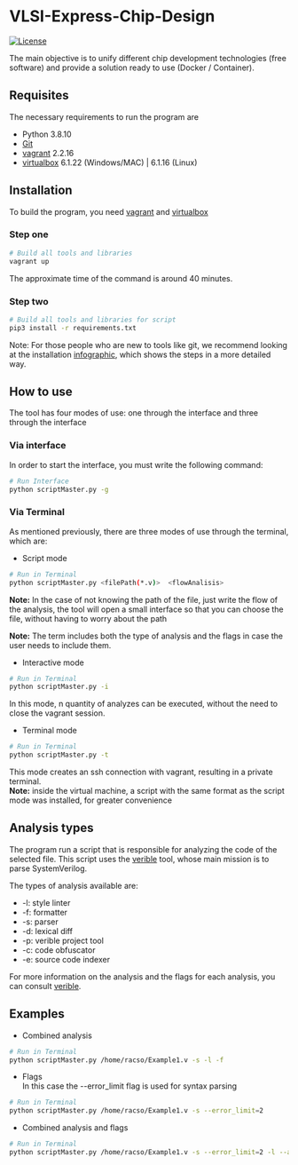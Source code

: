 # VLSI-Express-Chip-Design
[![License](https://img.shields.io/badge/License-Apache%202.0-blue.svg)](https://opensource.org/licenses/Apache-2.0)

The main objective is to unify different chip development technologies (free software) and provide a solution
ready to use (Docker / Container).
 
## Requisites  
The necessary requirements to run the program are   
- Python 3.8.10
- [Git] 
- [vagrant] 2.2.16
- [virtualbox] 6.1.22 (Windows/MAC) | 6.1.16 (Linux) 

## Installation
To build the program, you need [vagrant] and [virtualbox]

### Step one
```bash
# Build all tools and libraries 
vagrant up 
```
The approximate time of the command is around 40 minutes.

### Step two
```bash
# Build all tools and libraries for script
pip3 install -r requirements.txt
```
Note: For those people who are new to tools like git, we recommend looking at the installation [infographic], which shows the steps in a more detailed way.


## How to use
The tool has four modes of use: one through the interface and three through the interface

### Via interface
In order to start the interface, you must write the following command:

```bash
# Run Interface
python scriptMaster.py -g
```

### Via Terminal
As mentioned previously, there are three modes of use through the terminal, which are:

* Script mode

```bash
# Run in Terminal
python scriptMaster.py <filePath(*.v)>  <flowAnalisis>
```

**Note:** In the case of not knowing the path of the file, just write the flow of the analysis, the tool will open a small interface so that you can choose the file, without having to worry about the path

**Note:** The term <flowanalisis> includes both the type of analysis and the flags in case the user needs to include them.

* Interactive mode

```bash
# Run in Terminal
python scriptMaster.py -i
```

In this mode, n quantity of analyzes can be executed, without the need to close the vagrant session.

* Terminal mode

```bash
# Run in Terminal
python scriptMaster.py -t
```
This mode creates an ssh connection with vagrant, resulting in a private terminal.\
**Note:** inside the virtual machine, a script with the same format as the script mode was installed, for greater convenience

## Analysis types
The program run a script that is responsible for analyzing the code of the selected file. This script uses the [verible] tool, whose main mission is to parse SystemVerilog.

The types of analysis available are:
- -l: style linter
- -f: formatter
- -s: parser
- -d: lexical diff
- -p: verible project tool
- -c: code obfuscator
- -e: source code indexer

For more information on the analysis and the flags for each analysis, you can consult [verible].

## Examples
* Combined analysis
```bash
# Run in Terminal
python scriptMaster.py /home/racso/Example1.v -s -l -f
```

* Flags\
In this case the --error_limit flag is used for syntax parsing 
```bash
# Run in Terminal
python scriptMaster.py /home/racso/Example1.v -s --error_limit=2
```

* Combined analysis and flags
```bash
# Run in Terminal
python scriptMaster.py /home/racso/Example1.v -s --error_limit=2 -l --autofix=yes
```



[Git]:https://git-scm.com/downloads
[vagrant]:https://www.vagrantup.com/
[virtualbox]: https://www.virtualbox.org/
[verible]: https://github.com/google/verible/blob/master/README.md
[python-vagrant]: https://pypi.org/project/python-vagrant/
[Fabric3]: https://pypi.org/project/Fabric3/
[Tkinter]: https://www.tutorialspoint.com/how-to-install-tkinter-in-python
[Pygments]: https://pygments.org/
[infographic]: https://github.com/Guitarrunner/VLSI-Express-Chip-Design/blob/main/Installation%20manual_compressed.pdf